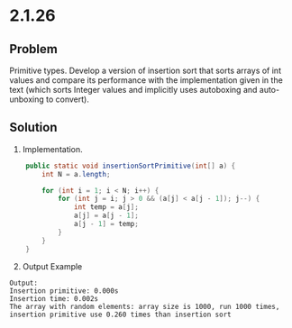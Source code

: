 # 2.1.26

## Problem

Primitive types. Develop a version of insertion sort that sorts arrays of int values and compare its performance with the implementation given in the text (which sorts Integer values and implicitly uses autoboxing and auto-unboxing to convert).

## Solution

1. Implementation.

```java
    public static void insertionSortPrimitive(int[] a) {
        int N = a.length;

        for (int i = 1; i < N; i++) {
            for (int j = i; j > 0 && (a[j] < a[j - 1]); j--) {
                int temp = a[j];
                a[j] = a[j - 1];
                a[j - 1] = temp;
            }
        }
    }
```

2. Output Example

```
Output:
Insertion primitive: 0.000s
Insertion time: 0.002s
The array with random elements: array size is 1000, run 1000 times, insertion primitive use 0.260 times than insertion sort
```
